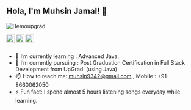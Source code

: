 
## Hola, I'm Muhsin Jamal! 👋

<p align="left"> <img src="https://komarev.com/ghpvc/?username=Demoupgrad&label=Views&color=blue&style=plastic" alt="Demoupgrad" /> </p>


<a href="https://www.linkedin.com/in/muhsin-jamal-199a4377/">
  <img align="left" alt="Muhsin's Linkdein" width="22px" src="https://cdn.jsdelivr.net/npm/simple-icons@v3/icons/linkedin.svg" />
</a>
<a href="https://github.com/Muhsin9342">
  <img align="left" alt="Muhsin's Github" width="22px" src="https://cdn.jsdelivr.net/npm/simple-icons@v3/icons/github.svg" />
</a>
<a href="https://t.me/muhsin9342">
  <img align="left" alt="Nainu's Telegram" width="22px" src="https://cdn.jsdelivr.net/npm/simple-icons@v3/icons/telegram.svg" />
</a>

<br/>
<br/>


- 🔭 I’m currently learning : Advanced Java.
- 🌱 I’m currently pursuing : Post Graduation Certification in Full Stack Development from UpGrad. (using Java)
- 📫 How to reach me: muhsin9342@gmail.com , Mobile : +91-8660062050
- ⚡ Fun fact: I spend almost 5 hours listening songs everyday while learning.





